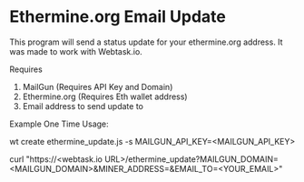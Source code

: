 # Ethermine.org Email Update

This program will send a status update for your ethermine.org address.
It was made to work with Webtask.io. 

Requires
1. MailGun (Requires API Key and Domain)
2. Ethermine.org (Requires Eth wallet address)
3. Email address to send update to

Example One Time Usage:

wt create ethermine_update.js -s MAILGUN_API_KEY=<MAILGUN_API_KEY>

curl "https://<webtask.io URL>/ethermine_update?MAILGUN_DOMAIN=<MAILGUN_DOMAIN>&MINER_ADDRESS=<WALLET ADDRESS>&EMAIL_TO=<YOUR_EMAIL>"




